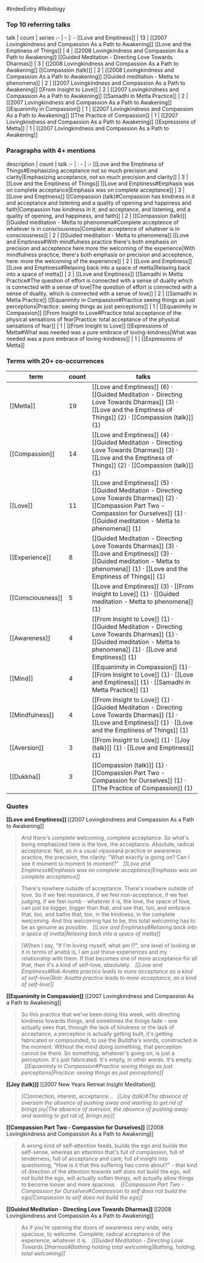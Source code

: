 #IndexEntry #Robology

### Top 10 referring talks
talk | count | series
:- | - |: -
[[Love and Emptiness]] | 13 | [[2007 Lovingkindness and Compassion As a Path to Awakening]]
[[Love and the Emptiness of Things]] | 4 | [[2008 Lovingkindness and Compassion As a Path to Awakening]]
[[Guided Meditation - Directing Love Towards Dharmas]] | 3 | [[2008 Lovingkindness and Compassion As a Path to Awakening]]
[[Compassion (talk)]] | 2 | [[2008 Lovingkindness and Compassion As a Path to Awakening]]
[[Guided meditation - Metta to phenomena]] | 2 | [[2007 Lovingkindness and Compassion As a Path to Awakening]]
[[From Insight to Love]] | 2 | [[2007 Lovingkindness and Compassion As a Path to Awakening]]
[[Samadhi in Metta Practice]] | 2 | [[2007 Lovingkindness and Compassion As a Path to Awakening]]
[[Equanimity in Compassion]] | 1 | [[2007 Lovingkindness and Compassion As a Path to Awakening]]
[[The Practice of Compassion]] | 1 | [[2007 Lovingkindness and Compassion As a Path to Awakening]]
[[Expressions of Metta]] | 1 | [[2007 Lovingkindness and Compassion As a Path to Awakening]]

### Paragraphs with 4+ mentions
description | count | talk
:- | : - | :-
[[Love and the Emptiness of Things#Emphasizing acceptance not so much precision and clarity\|Emphasizing acceptance, not so much precision and clarity]] | 3 | [[Love and the Emptiness of Things]]
[[Love and Emptiness#Emphasis was on complete acceptance\|Emphasis was on complete acceptance]] | 3 | [[Love and Emptiness]]
[[Compassion (talk)#Compassion has kindness in it and acceptance and listening and a quality of opening and happiness and faith\|Compassion has kindness in it, and acceptance, and listening, and a quality of opening, and happiness, and faith]] | 2 | [[Compassion (talk)]]
[[Guided meditation - Metta to phenomena#Complete acceptence of whatever is in consciousness\|Complete acceptence of whatever is in consciousness]] | 2 | [[Guided meditation - Metta to phenomena]]
[[Love and Emptiness#With mindfulness practice there's both emphasis on precision and acceptence here more the welcoming of the experience\|With mindfulness practice, there's both emphasis on precision and acceptence, here: more the welcoming of the experience]] | 2 | [[Love and Emptiness]]
[[Love and Emptiness#Relaxing back into a space of metta\|Relaxing back into a space of metta]] | 2 | [[Love and Emptiness]]
[[Samadhi in Metta Practice#The question of effort is connected with a sense of duality which is connected with a sense of love\|The question of effort is connected with a sense of duality, which is connected with a sense of love]] | 2 | [[Samadhi in Metta Practice]]
[[Equanimity in Compassion#Practice seeing things as just perceptions\|Practice: seeing things as just perceptions]] | 1 | [[Equanimity in Compassion]]
[[From Insight to Love#Practice total acceptance of the physical sensations of fear\|Practice: total acceptance of the physical sensations of fear]] | 1 | [[From Insight to Love]]
[[Expressions of Metta#What was needed was a pure embrace of loving-kindness\|What was needed was a pure embrace of loving-kindness]] | 1 | [[Expressions of Metta]]

### Terms with 20+ co-occurrences
term | count | talks
-|-|-
[[Metta]] | 19 | <span class="counts">[[Love and Emptiness]] (6) · [[Guided Meditation - Directing Love Towards Dharmas]] (3) · [[Love and the Emptiness of Things]] (2) · [[Compassion (talk)]] (1)</span> 
[[Compassion]] | 14 | <span class="counts">[[Love and Emptiness]] (4) · [[Guided Meditation - Directing Love Towards Dharmas]] (3) · [[Love and the Emptiness of Things]] (2) · [[Compassion (talk)]] (1)</span> 
[[Love]] | 11 | <span class="counts">[[Love and Emptiness]] (5) · [[Guided Meditation - Directing Love Towards Dharmas]] (2) · [[Compassion Part Two - Compassion for Ourselves]] (1) · [[Guided meditation - Metta to phenomena]] (1)</span> 
[[Experience]] | 8 | <span class="counts">[[Guided Meditation - Directing Love Towards Dharmas]] (3) · [[Love and Emptiness]] (3) · [[Guided meditation - Metta to phenomena]] (1) · [[Love and the Emptiness of Things]] (1)</span> 
[[Consciousness]] | 5 | <span class="counts">[[Love and Emptiness]] (3) · [[From Insight to Love]] (1) · [[Guided meditation - Metta to phenomena]] (1)</span> 
[[Awareness]] | 4 | <span class="counts">[[From Insight to Love]] (1) · [[Guided Meditation - Directing Love Towards Dharmas]] (1) · [[Guided meditation - Metta to phenomena]] (1) · [[Love and Emptiness]] (1)</span> 
[[Mind]] | 4 | <span class="counts">[[Equanimity in Compassion]] (1) · [[From Insight to Love]] (1) · [[Love and Emptiness]] (1) · [[Samadhi in Metta Practice]] (1)</span> 
[[Mindfulness]] | 4 | <span class="counts">[[From Insight to Love]] (1) · [[Guided Meditation - Directing Love Towards Dharmas]] (1) · [[Love and Emptiness]] (1) · [[Love and the Emptiness of Things]] (1)</span> 
[[Aversion]] | 3 | <span class="counts">[[From Insight to Love]] (1) · [[Joy (talk)]] (1) · [[Love and Emptiness]] (1)</span> 
[[Dukkha]] | 3 | <span class="counts">[[Compassion (talk)]] (1) · [[Compassion Part Two - Compassion for Ourselves]] (1) · [[The Practice of Compassion]] (1)</span> 

### Quotes
**[[Love and Emptiness]]**
<span class="counts">[[2007 Lovingkindness and Compassion As a Path to Awakening]]</span>
> And there's complete welcoming, complete acceptance. So what's being emphasized here is the love, the acceptance. Absolute, radical acceptance. Not, as in a usual vipassanā practice or awareness practice, the precision, the clarity: "What exactly is going on? Can I see it moment to moment to moment?" &nbsp;&nbsp;<span class="counts">_[[Love and Emptiness#Emphasis was on complete acceptance|Emphasis was on complete acceptance]]_</span>

> There's nowhere outside of acceptance. There's nowhere outside of love. So if we feel resistance, if we feel non-acceptance, if we feel judging, if we feel numb - whatever it is, the love, the space of love, can just be bigger, bigger than that, and see that, too, and embrace that, too, and bathe that, too, in the kindness, in the complete welcoming. And this welcoming has to be, this total welcoming has to be as genuine as possible. &nbsp;&nbsp;<span class="counts">_[[Love and Emptiness#Relaxing back into a space of metta|Relaxing back into a space of metta]]_</span>

> [W]hen I say, "If I'm loving myself, what am I?", one level of looking at it in terms of anattā is, I am just these experiences and my relationship with them. If that becomes one of more acceptance for all that, then it's a kind of self-love, absolutely. &nbsp;&nbsp;<span class="counts">_[[Love and Emptiness#Rob Anatta practice leads to more acceptance as a kind of self-love|Rob: Anatta practice leads to more acceptance, as a kind of self-love]]_</span>

**[[Equanimity in Compassion]]**
<span class="counts">[[2007 Lovingkindness and Compassion As a Path to Awakening]]</span>
> So this practice that we've been doing this week, with directing kindness towards things, and sometimes the things fade - one actually sees that, through the lack of kindness or the lack of acceptance, a perception is actually getting built, it's getting fabricated or compounded, to use the Buddha's words, constructed in the moment. Without the mind doing something, that perception cannot be there. So something, whatever's going on, is just a perception. It's just fabricated. It's empty, in other words. It's empty. &nbsp;&nbsp;<span class="counts">_[[Equanimity in Compassion#Practice seeing things as just perceptions|Practice: seeing things as just perceptions]]_</span>

**[[Joy (talk)]]**
<span class="counts">[[2007 New Years Retreat Insight Meditation]]</span>
> [C]onnection, interest, acceptance... &nbsp;&nbsp;<span class="counts">_[[Joy (talk)#The absence of aversion the absence of pushing away and wanting to get rid of brings joy|The absence of aversion, the absence of pushing away and wanting to get rid of, brings joy]]_</span>

**[[Compassion Part Two - Compassion for Ourselves]]**
<span class="counts">[[2008 Lovingkindness and Compassion As a Path to Awakening]]</span>
> A wrong kind of self-attention feeds, builds the ego and builds the self-sense, whereas an attention that's full of compassion, full of tenderness, full of acceptance and care, full of insight into questioning, "How is it that this suffering has come about?" - that kind of direction of the attention towards self does not build the ego, will not build the ego, will actually soften things, will actually allow things to become looser and more spacious. &nbsp;&nbsp;<span class="counts">_[[Compassion Part Two - Compassion for Ourselves#Compassion to self does not build the ego|Compassion to self does not build the ego]]_</span>

**[[Guided Meditation - Directing Love Towards Dharmas]]**
<span class="counts">[[2008 Lovingkindness and Compassion As a Path to Awakening]]</span>
> As if you're opening the doors of awareness very wide, very spacious, to welcome. Complete, radical acceptance of the experience, whatever it is. &nbsp;&nbsp;<span class="counts">_[[Guided Meditation - Directing Love Towards Dharmas#Bathing holding total welcoming|Bathing, holding, total welcoming]]_</span>


